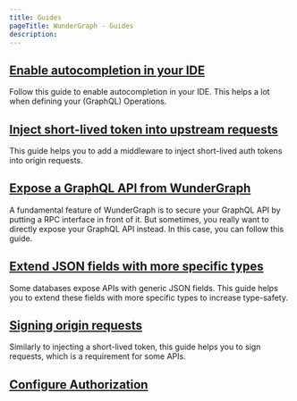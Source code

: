 ```yaml
---
title: Guides
pageTitle: WunderGraph - Guides
description:
---
```


## [Enable autocompletion in your IDE](/docs/guides/enable-autocompletion-in-your-ide)

Follow this guide to enable autocompletion in your IDE.
This helps a lot when defining your (GraphQL) Operations.

## [Inject short-lived token into upstream requests](/docs/guides/inject-short-lived-token-into-upstream-requests)

This guide helps you to add a middleware to inject short-lived auth tokens into origin requests.

## [Expose a GraphQL API from WunderGraph](/docs/guides/expose-a-graphql-api-from-wundergraph)

A fundamental feature of WunderGraph is to secure your GraphQL API by putting a RPC interface in front of it.
But sometimes, you really want to directly expose your GraphQL API instead.
In this case, you can follow this guide.

## [Extend JSON fields with more specific types](/docs/guides/extend-json-fields-with-more-specific-types)

Some databases expose APIs with generic JSON fields.
This guide helps you to extend these fields with more specific types to increase type-safety.

## [Signing origin requests](/docs/guides/signing-origin-requests)

Similarly to injecting a short-lived token,
this guide helps you to sign requests,
which is a requirement for some APIs.

## [Configure Authorization](/docs/guides/configure-authorization)
